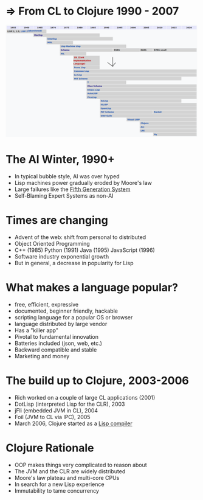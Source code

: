 # => From CL to Clojure 1990 - 2007

<img src="https://raw.githubusercontent.com/reborg/lisp-history-talk/master/20220512-juxt-conf/media/timeline-2.png" width="600">

# The AI Winter, 1990+

* In typical bubble style, AI was over hyped
* Lisp machines power gradually eroded by Moore's law
* Large failures like the [Fifth Generation System](https://en.wikipedia.org/wiki/Fifth_Generation_Computer_Systems#Failure)
* Self-Blaming Expert Systems as non-AI

# Times are changing

* Advent of the web: shift from personal to distributed
* Object Oriented Programming
* C++ (1985) Python (1991) Java (1995) JavaScript (1996)
* Software industry exponential growth
* But in general, a decrease in popularity for Lisp

# What makes a language popular?

* free, efficient, expressive
* documented, beginner friendly, hackable
* scripting language for a popular OS or browser
* language distributed by large vendor
* Has a "killer app"
* Pivotal to fundamental innovation
* Batteries included (json, web, etc.)
* Backward compatible and stable
* Marketing and money

# The build up to Clojure, 2003-2006

* Rich worked on a couple of large CL applications (2001)
* DotLisp (interpreted Lisp for the CLR), 2003
* jFli (embedded JVM in CL), 2004
* Foil (JVM to CL via IPC), 2005
* March 2006, Clojure started as a [Lisp compiler](https://sourceforge.net/p/clojure/code/61/tree/trunk/src/lisp/clojure.lisp#l11)

# Clojure Rationale

* OOP makes things very complicated to reason about
* The JVM and the CLR are widely distributed
* Moore's law plateau and multi-core CPUs
* In search for a new Lisp experience
* Immutability to tame concurrency
